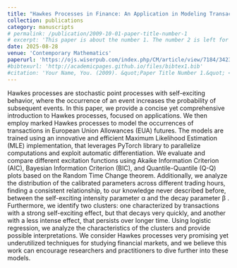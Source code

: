 ```yaml
---
title: "Hawkes Processes in Finance: An Application in Modeling Transactions in EUA Futures"
collection: publications
category: manuscripts
# permalink: /publication/2009-10-01-paper-title-number-1
# excerpt: 'This paper is about the number 1. The number 2 is left for future work.'
date: 2025-08-28
venue: 'Contemporary Mathematics'
paperurl: 'https://ojs.wiserpub.com/index.php/CM/article/view/7184/3423'
#bibtexurl: 'http://academicpages.github.io/files/bibtex1.bib'
#citation: 'Your Name, You. (2009). &quot;Paper Title Number 1.&quot; <i>Journal 1</i>. 1(1).'
---
```

Hawkes processes are stochastic point processes with self-exciting behavior, where the occurrence of an event increases the probability of subsequent events. In this paper, we provide a concise yet comprehensive introduction to Hawkes processes, focused on applications. We then employ marked Hawkes processes to model the occurrences of transactions in European Union Allowances (EUA) futures. The models are trained using an innovative and efficient Maximum Likelihood Estimation (MLE) implementation, that leverages PyTorch library to parallelize computations and exploit automatic differentiation. We evaluate and compare different excitation functions using Akaike Information Criterion (AIC), Bayesian Information Criterion (BIC), and Quantile-Quantile (Q-Q) plots based on the Random Time Change theorem. Additionally, we analyze the distribution of the calibrated parameters across different trading hours, finding a consistent relationship, to our knowledge never described before, between the self-exciting intensity parameter α and the decay parameter β . Furthermore, we identify two clusters: one characterized by transactions with a strong self-exciting effect, but that decays very quickly, and another with a less intense effect, that persists over longer time. Using logistic regression, we analyze the characteristics of the clusters and provide possible interpretations. We consider Hawkes processes very promising yet underutilized techniques for studying financial markets, and we believe this work can encourage researchers and practitioners to dive further into these models.
